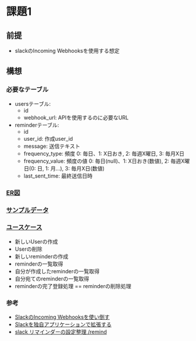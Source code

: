 # 課題1
## 前提
- slackのIncoming Webhooksを使用する想定
## 構想
### 必要なテーブル
- usersテーブル:
    - id
    - webhook_url: APIを使用するのに必要なURL
- reminderテーブル:
    - id
    - user_id: 作成user_id
    - message: 送信テキスト
    - frequency_type: 頻度   0: 毎日、1: X日おき, 2: 毎週X曜日, 3: 毎月X日
    - frequency_value: 頻度の値    0: 毎日(null)、1: X日おき(数値), 2: 毎週X曜日(0: 日, 1: 月...), 3: 毎月X日(数値)
    - last_sent_time: 最終送信日時
### [ER図](./ER%E5%9B%B3.wsd)
### [サンプルデータ](./DML_sample_data.sql)
### [ユースケース](./DML_use_case.sql)
- 新しいUserの作成
- Userの削除
- 新しいreminderの作成
- reminderの一覧取得
- 自分が作成したreminderの一覧取得
- 自分宛てのreminderの一覧取得
- reminderの完了登録処理 == reminderの削除処理

### 参考
- [SlackのIncoming Webhooksを使い倒す](https://qiita.com/ik-fib/items/b4a502d173a22b3947a0)  
- [Slackを独自アプリケーションで拡張する](https://thinkit.co.jp/article/5893)
- [slack リマインダーの設定整理 /remind](https://qiita.com/HyunwookPark/items/0e7d81d34307d0acea6c)